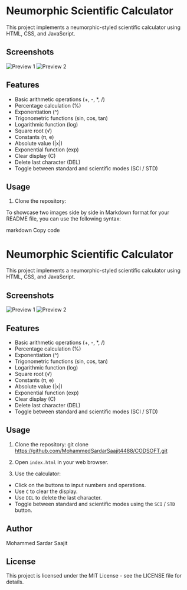 # Neumorphic Scientific Calculator

This project implements a neumorphic-styled scientific calculator using HTML, CSS, and JavaScript.

## Screenshots

![Preview 1](path/to/preview1.png) ![Preview 2](path/to/preview2.png)

## Features

- Basic arithmetic operations (+, -, *, /)
- Percentage calculation (%)
- Exponentiation (^)
- Trigonometric functions (sin, cos, tan)
- Logarithmic function (log)
- Square root (√)
- Constants (π, e)
- Absolute value (|x|)
- Exponential function (exp)
- Clear display (C)
- Delete last character (DEL)
- Toggle between standard and scientific modes (SCI / STD)

## Usage

1. Clone the repository:

To showcase two images side by side in Markdown format for your README file, you can use the following syntax:

markdown
Copy code
# Neumorphic Scientific Calculator

This project implements a neumorphic-styled scientific calculator using HTML, CSS, and JavaScript.

## Screenshots

![Preview 1](path/to/preview1.png) ![Preview 2](path/to/preview2.png)

## Features

- Basic arithmetic operations (+, -, *, /)
- Percentage calculation (%)
- Exponentiation (^)
- Trigonometric functions (sin, cos, tan)
- Logarithmic function (log)
- Square root (√)
- Constants (π, e)
- Absolute value (|x|)
- Exponential function (exp)
- Clear display (C)
- Delete last character (DEL)
- Toggle between standard and scientific modes (SCI / STD)

## Usage

1. Clone the repository:
git clone https://github.com/MohammedSardarSaajit4488/CODSOFT.git


2. Open `index.html` in your web browser.

3. Use the calculator:
- Click on the buttons to input numbers and operations.
- Use `C` to clear the display.
- Use `DEL` to delete the last character.
- Toggle between standard and scientific modes using the `SCI` / `STD` button.

## Author

Mohammed Sardar Saajit

## License

This project is licensed under the MIT License - see the LICENSE file for details.
